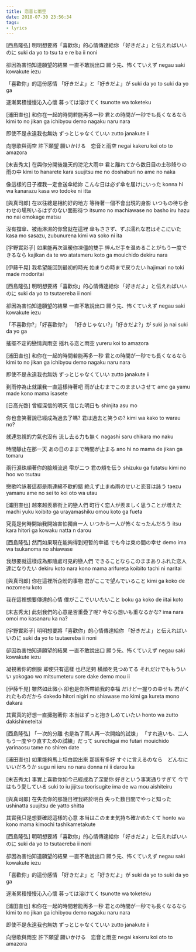 ```yaml
---
title: 恋音と雨空
date: 2018-07-30 23:56:34
tags:
- lyrics
---
```




[西島隆弘]
明明想要將「喜歡你」的心情傳達給你
「好きだよ」と伝えればいいのに
suki da yo to tsu ta e re ba ii noni

卻因為害怕知道願望的結果 一直不敢說出口
願う先、怖くていえず
negau saki kowakute iezu

「喜歡你」的這份感情
「好きだよ」と「好きだよ」が
suki da yo to suki da yo ga

逐漸累積慢慢沁入心懷
募っては溶けてく
tsunotte wa toketeku

[浦田直也]
和你在一起的時間若能再多一秒
君との時間が一秒でも長くなるなら
kimi to no jikan ga ichibyou demo nagaku naru nara

即使不是永遠我也無妨
ずっとじゃなくていい
zutto janakute ii

向戀歌與雨空 許下願望
願いかける　恋音と雨空
negai kakeru koi oto to amazora


[末吉秀太]
在與你分開後幾天的滂沱大雨中
君と離れてから数日目の土砂降りの雨の中
kimi to hanarete kara suujitsu me no doshaburi no ame no naka

像這樣的日子裡我一定會送傘給妳
こんな日は必ず傘を届けにいった
konna hi wa kanarazu kasa wo todoke ni itta

[與真司郎]
在以往總是相約好的地方 等待著一個不會出現的身影
いつもの待ち合わせの場所いるはずのない面影待つ
itsumo no machiawase no basho iru hazu no nai omokage matsu

沒有撐傘、被雨淋濕的你曾就在這裡
傘もささず、ずぶ濡れな君はそこにいた
kasa mo sasazu, zubunurena kimi wa soko ni ita

[宇野實彩子]
如果能再次溫暖你凍僵的雙手
悴んだ手を温めることがもう一度できるなら
kajikan da te wo atatameru koto ga mouichido dekiru nara

[伊藤千晃]
我希望能回到最初的時光
始まりの時まで戻りたい
hajimari no toki made modoritai


[西島隆弘]
明明想要將「喜歡你」的心情傳達給你
「好きだよ」と伝えればいいのに
suki da yo to tsutaereba ii noni

卻因為害怕知道願望的結果 一直不敢說出口
願う先、怖くていえず
negau saki kowakute iezu

「不喜歡你?」「好喜歡你?」
「好きじゃない?」「好きだよ?」が
suki ja nai suki da yo ga

搖擺不定的戀情與雨空
揺れる恋と雨空
yureru koi to amazora

[浦田直也]
和你在一起的時間若能再多一秒
君との時間が一秒でも長くなるなら
kimi to no jikan ga ichibyou demo nagaku naru nara

即使不是永遠我也無妨
ずっとじゃなくていい
zutto janakute ii

到雨停為止就讓我一直這樣待著吧
雨が止むまでこのままいさせて
ame ga yamu made kono mama isasete


[日高光啓]
曾經深信的明天
信じた明日も
shinjita asu mo

你也會笑著說已經成為過去了嗎?
君は過去と笑うの?
kimi wa kako to warau no?

就連忽視的力氣也沒有
流し去る力も無く
nagashi saru chikara mo naku

時間靜止在那一天
あの日のままで時間が止まる
ano hi no mama de jikan ga tomaru

兩行淚珠順著你的臉頰流過
雫が二つ 君の頬を伝う
shizuku ga futatsu kimi no hoo wo tsutau

戀歌吟詠著這都是雨連綿不歇的錯
絶えず止まぬ雨のせいと恋音は詠う
taezu yamanu ame no sei to koi oto wa utau

[浦田直也]
越來越羨慕街上的戀人們
町行く恋人が羨ましく思うことが増えた
machi yuku koibito ga urayamashiku omou koto ga fueta

究竟是何時開始我開始害怕獨自一人
いつから一人が怖くなったんだろう
itsu kara hitori ga kowaku natta n darou

[西島隆弘]
然而如果現在能夠得到短暫的幸福
でも今は束の間の幸せ
demo ima wa tsukanoma no shiawase

我想要就這樣成為那隨處可見的戀人們
できることならこのままありふれた恋人達になりたい
dekiru koto nara kono mama arifureta koibito tachi ni naritai

[與真司郎]
你在這裡所企盼的事物
君がここで望んでいること
kimi ga koko de nozomeru koto

我在這裡想要傳達的心情
僕がここでいいたいこと
boku ga koko de iitai koto

[末吉秀太]
此刻我們的心意是否重疊了呢?
今なら想いも重なるかな?
ima nara omoi mo kasanaru ka na?


[宇野實彩子]
明明想要將「喜歡你」的心情傳達給你
「好きだよ」と伝えればいいのに
suki da yo to tsutaereba ii noni

卻因為害怕知道願望的結果 一直不敢說出口
願う先、怖くていえず
negau saki kowakute iezu

凝視著你的側臉 即使只有這樣 也已足夠
横顔を見つめてる それだけでももういい
yokogao wo mitsumeteru sore dake demo mou ii

[伊藤千晃]
雖然如此微小 卻也是你所帶給我的幸福
だけど一握りの幸せも 君がくれたものだから
dakedo hitori nigiri no shiawase mo kimi ga kureta mono dakara

其實真的好想一直擁抱著你
本当はずっと抱きしめていたい
honto wa zutto dakishimeteitai


[西島隆弘]
「一次的分離 也是為了兩人再一次開始的試煉」
「すれ違いも、二人もう一度やり直すための試練」だって
surechigai mo futari mouichido yarinaosu tame no shiren date

[浦田直也]
如果能夠馬上坦白說出來 那該有多好
すぐに言えるのなら　どんなにいいだろうか
sugu ni ieru no nara donna ni ii darou ka

[末吉秀太]
事實上喜歡你如今己經成為了深愛你
好きという事実通りすぎて 今ではもう愛している
suki to iu jijitsu toorisugite ima de wa mou aishiteiru

[與真司郎]
在失去你的那幾日裡我終於明白
失った数日間でやっと知った
ushinatta suujitsu de yatto shitta

其實我只是想要確認這樣的心意
本当はこのまま気持ち確かめたくて
honto wa kono mama kimochi tashikametakute


[西島隆弘]
明明想要將「喜歡你」的心情傳達給你
「好きだよ」と伝えればいいのに
suki da yo to tsutaereba ii noni

卻因為害怕知道願望的結果 一直不敢說出口
願う先、怖くていえず
negau saki kowakute iezu

「喜歡你」的這份感情
「好きだよ」と「好きだよ」が
suki da yo to suki da yo ga

逐漸累積慢慢沁入心懷
募っては溶けてく
tsunotte wa toketeku

[浦田直也]
和你在一起的時間若能再多一秒
君との時間が一秒でも長くなるなら
kimi to no jikan ga ichibyou demo nagaku naru nara

即使不是永遠我也無妨
ずっとじゃなくていい
zutto janakute ii

向戀歌與雨空 許下願望
願いかける　恋音と雨空
negai kakeru koi oto to amazora